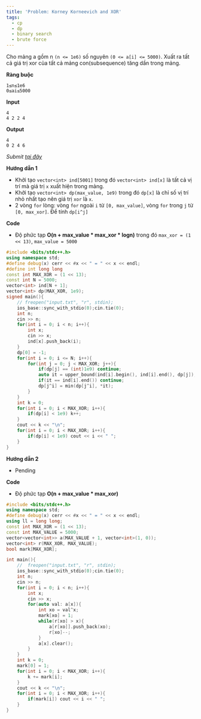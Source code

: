 ```yaml
---
title: 'Problem: Korney Korneevich and XOR'
tags:
  - cp
  - dp
  - binary search
  - brute force
---
```


Cho mảng a gồm n `(n <= 1e6)` số nguyên `(0 <= a[i] <= 5000)`. Xuất ra tất cả giá trị xor của tất cả mảng con(subsequence) tăng dần trong mảng.

**Ràng buộc**

```
1≤n≤1e6
0≤ai≤5000
```

**Input**

```
4
4 2 2 4
```

**Output**

```
4
0 2 4 6 
```

<!--more-->

*Submit [tại đây](https://codeforces.com/contest/1582/problem/F2)*

**Hướng dẫn 1**

  - Khởi tạo `vector<int> ind[5001]` trong đó `vector<int> ind[x]` là tất cả vị trí mà giá trị `x` xuất hiện trong mảng.
  - Khởi tạo `vector<int> dp(max_value, 1e9)` trong đó `dp[x]` là chỉ số vị trí nhỏ nhất tạo nên giá trị `xor` là `x`. 
  - 2 vòng `for` lòng: vòng `for` ngoài `i` từ `[0, max_value]`, vòng `for` trong `j` từ `[0, max_xor]`. Để tính `dp[i^j]`

**Code**

- Độ phức tạp **O(n + max_value * max_xor * logn)** trong đó `max_xor = (1 << 13)`, `max_value = 5000`

```cpp
#include <bits/stdc++.h>
using namespace std;
#define debug(x) cerr << #x << " = " << x << endl;
#define int long long
const int MAX_XOR = (1 << 13);
const int N = 5000;
vector<int> ind[N + 1];
vector<int> dp(MAX_XOR, 1e9);
signed main(){
    // freopen("input.txt", "r", stdin);
    ios_base::sync_with_stdio(0);cin.tie(0);
    int n;
    cin >> n;
    for(int i = 0; i < n; i++){
        int x;
        cin >> x;
        ind[x].push_back(i);
    }
    dp[0] = -1;
    for(int i = 0; i <= N; i++){
        for(int j = 0; j < MAX_XOR; j++){
            if(dp[j] == (int)1e9) continue;
            auto it = upper_bound(ind[i].begin(), ind[i].end(), dp[j]);
            if(it == ind[i].end()) continue;
            dp[j^i] = min(dp[j^i], *it);
        }
    }
    int k = 0;
    for(int i = 0; i < MAX_XOR; i++){
        if(dp[i] < 1e9) k++;
    }
    cout << k << "\n";
    for(int i = 0; i < MAX_XOR; i++){
        if(dp[i] < 1e9) cout << i << " ";
    }
}
```

**Hướng dẫn 2**

  - Pending

**Code**

- Độ phức tạp **O(n + max_value * max_xor)**

```cpp
#include <bits/stdc++.h>
using namespace std;
#define debug(x) cerr << #x << " = " << x << endl;
using ll = long long;
const int MAX_XOR = (1 << 13);
const int MAX_VALUE = 5000;
vector<vector<int>> a(MAX_VALUE + 1, vector<int>(1, 0));
vector<int> r(MAX_XOR, MAX_VALUE);
bool mark[MAX_XOR];

int main(){
    //  freopen("input.txt", "r", stdin);
    ios_base::sync_with_stdio(0);cin.tie(0);
    int n;
    cin >> n;
    for(int i = 0; i < n; i++){
        int x;
        cin >> x;
        for(auto val: a[x]){
            int xo = val^x;
            mark[xo] = 1;
            while(r[xo] > x){
                a[r[xo]].push_back(xo);
                r[xo]--;
            }
            a[x].clear();
        }
    }
    int k = 0;
    mark[0] = 1;
    for(int i = 0; i < MAX_XOR; i++){
        k += mark[i];
    }
    cout << k << "\n";
    for(int i = 0; i < MAX_XOR; i++){
        if(mark[i]) cout << i << " ";
    }
}
```
